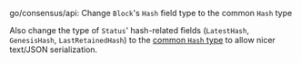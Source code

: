 go/consensus/api: Change `Block`'s `Hash` field type to the common `Hash` type

Also change the type of `Status`' hash-related fields (`LatestHash`,
`GenesisHash`, `LastRetainedHash`) to the [common `Hash` type] to allow nicer
text/JSON serialization.

<!-- markdownlint-disable line-length -->
[common `Hash` type]:
  https://pkg.go.dev/github.com/oasisprotocol/oasis-core/go/common/crypto/hash#Hash
<!-- markdownlint-enable line-length -->
